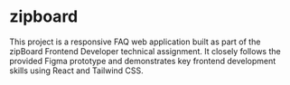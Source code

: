 # zipboard
This project is a responsive FAQ web application built as part of the zipBoard Frontend Developer technical assignment. It closely follows the provided Figma prototype and demonstrates key frontend development skills using React and Tailwind CSS.

